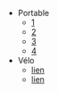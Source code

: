 - Portable
    * [1](https://www.ebay.fr/itm/326220332203?itmmeta=01J4CS0P963DJ1G6WBQAMH5CY0&hash=item4bf43f3cab:g:dKMAAOSwAkNmCoXT&itmprp=enc%3AAQAJAAAAwFQjGzEwKlhH%2Fhu91VTGcB7jxw8lz85avpi%2FIkvmaxFvgNTK%2F%2BmAw2owg4PpjyGIFutfX%2BH%2Fq5RkaP%2Bkk1pDQ8kcdRQ0533MHHDtx41HSFhxgmcuAP56UjVFf3yyEek6foVGseyZyvtIWRzoOy624FNpesMQlT%2BlfuJOsZMYJP9AeG6Ce4aWr2%2Bxz8uboj6r3nsjq5glUxzU7v44rILlqPX%2BRT0UI4Am4HgeA814Sn1QBz%2FIaKAh0GBilIe1YsEHqA%3D%3D%7Ctkp%3ABk9SR-TkgpmjZA)
    * [2](https://www.ebay.fr/itm/135164657456?itmmeta=01J4CS0P94W2FFB31DX5QSF9BW&hash=item1f7870ff30:g:ct8AAOSwVu1mkRAu&itmprp=enc%3AAQAJAAAAwBsnoJoKtIai9VC%2B1iKZdZnFr37RDo9306zuidd6PjGL5mDEyT2ujPN0aKmLUQHZJzeys20QykLQ2PX9DdraYbJ9JtfJcOe3jp7MXzr792wnTJs8rLi%2FXIhlsoRoKZxd4WoGbnYiKVRW96r8OSnFTbFxusMhCSz9NNzzh%2BMBlFXHnSmxZxQM9H9eznUzFwc27LxXm2xG2I3AYmaroSE8RXdDswURhmHMA6K%2FlRZXL%2BUlh1cXO%2BouFDVgYidAkrtWwg%3D%3D%7Ctkp%3ABk9SR9zkgpmjZA)
    * [3](https://www.leboncoin.fr/ad/ordinateurs/2796992403)
    * [4](https://www.amazon.fr/Lenovo-ThinkPad-Ordinateur-portable-reconditionn%C3%A9/dp/B0CN9QRP11/ref=sr_1_3_sspa?__mk_fr_FR=%C3%85M%C3%85%C5%BD%C3%95%C3%91&crid=2MMLRPIHXF52X&dib=eyJ2IjoiMSJ9.YFaMjrgP_ICW1peYvZLIocqzSRlrAYqerb9Vqzk8pcXrD2AN2NaWKnmbsSGTJ_r0ZBU8CUBIFukITz6pvH8JEgqR3yYL431EQasCdUQVPeU3JlM8_Xq034QHCEU5SCvdxIbppfrYNYxC-2_mG4IE3hNL7DxslC08S5btUZJPuQu_1YfQLrrJ_vCz2Xdyfo48_bcPEGM00NUPenub0OdKdn1R5MPNPwzoRR44UndDyMpq7tfO72bqgaqN4VSAaErvQcczAxW8cE_6E1wy2IDMEm_lcX10Wip5RlYpFBccMyw.yrVydolGA0yLOzNBIePClJtYJqMbiR5WEk8HIptFwHU&dib_tag=se&keywords=lenovo+thinkpad+t14&qid=1722266444&sprefix=lenovo+thinkpad+t14%2Caps%2C94&sr=8-3-spons&sp_csd=d2lkZ2V0TmFtZT1zcF9hdGY&psc=1)
- Vélo
    * [lien](https://www.leboncoin.fr/ad/velos/2726428557)
    * [lien](https://www.leboncoin.fr/ad/velos/2799942565)
